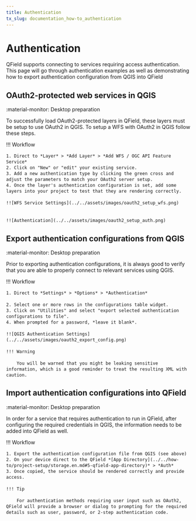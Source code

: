 ```yaml
---
title: Authentication
tx_slug: documentation_how-to_authentication
---
```


# Authentication

QField supports connecting to services requiring access authentication.
This page will go through authentication examples as well as demonstrating how to export authentication configuration from QGIS into QField

## OAuth2-protected web services in QGIS
:material-monitor: Desktop preparation

To successfully load OAuth2-protected layers in QField, these layers must be setup to use OAuth2 in QGIS.
To setup a WFS with OAuth2 in QGIS follow these steps.

!!! Workflow

    1. Direct to *Layer* > *Add Layer* > *Add WFS / OGC API Feature Service*
    2. Click on "New" or "edit" your existing service.
    3. Add a new authentication type by clicking the green cross and adjust the parameters to match your OAuth2 server setup.
    4. Once the layer's authentication configuration is set, add some layers into your project to test that they are rendering correctly.

    !![WFS Service Settings](../../assets/images/oauth2_setup_wfs.png)


    !![Authentication](../../assets/images/oauth2_setup_auth.png)


## Export authentication configurations from QGIS
:material-monitor: Desktop preparation

Prior to exporting authentication configurations, it is always good to verify that you are able to properly connect to relevant services using QGIS.

!!! Workflow

    1. Direct to *Settings* > *Options* > *Authentication*

    2. Select one or more rows in the configurations table widget.
    3. Click on "Utilities" and select "export selected authentication configurations to file".
    4. When prompted for a password, *leave it blank*.

    !![QGIS Authentication Settings](../../assets/images/oauth2_export_config.png)

    !!! Warning

        You will be warned that you might be leaking sensitive information, which is a good reminder to treat the resulting XML with caution.


## Import authentication configurations into QField
:material-monitor: Desktop preparation

In order for a service that requires authentication to run in QField, after configuring the required credentials in QGIS, the information needs to be added into QField as well.

!!! Workflow

    1. Export the authentication configuration file from QGIS (see above)
    2. On your device direct to the QField *[App Directory](../../how-to/project-setup/storage.en.md#5-qfield-app-directory)* > *Auth*
    3. Once copied, the service should be rendered correctly and provide access.

    !!! Tip

        For authentication methods requiring user input such as OAuth2, QField will provide a browser or dialog to prompting for the required details such as user, password, or 2-step authentication code.
